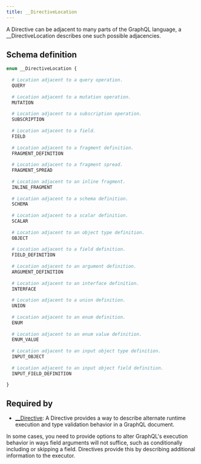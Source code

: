 ```yaml
---
title: __DirectiveLocation
---
```


A Directive can be adjacent to many parts of the GraphQL language, a __DirectiveLocation describes one such possible adjacencies.

## Schema definition
```graphql
enum __DirectiveLocation {
  
  # Location adjacent to a query operation.
  QUERY
  
  # Location adjacent to a mutation operation.
  MUTATION
  
  # Location adjacent to a subscription operation.
  SUBSCRIPTION
  
  # Location adjacent to a field.
  FIELD
  
  # Location adjacent to a fragment definition.
  FRAGMENT_DEFINITION
  
  # Location adjacent to a fragment spread.
  FRAGMENT_SPREAD
  
  # Location adjacent to an inline fragment.
  INLINE_FRAGMENT
  
  # Location adjacent to a schema definition.
  SCHEMA
  
  # Location adjacent to a scalar definition.
  SCALAR
  
  # Location adjacent to an object type definition.
  OBJECT
  
  # Location adjacent to a field definition.
  FIELD_DEFINITION
  
  # Location adjacent to an argument definition.
  ARGUMENT_DEFINITION
  
  # Location adjacent to an interface definition.
  INTERFACE
  
  # Location adjacent to a union definition.
  UNION
  
  # Location adjacent to an enum definition.
  ENUM
  
  # Location adjacent to an enum value definition.
  ENUM_VALUE
  
  # Location adjacent to an input object type definition.
  INPUT_OBJECT
  
  # Location adjacent to an input object field definition.
  INPUT_FIELD_DEFINITION

}
```
## Required by
* [__Directive](graphql/schema/__directive.md): A Directive provides a way to describe alternate runtime execution and type validation behavior in a GraphQL document.

In some cases, you need to provide options to alter GraphQL's execution behavior in ways field arguments will not suffice, such as conditionally including or skipping a field. Directives provide this by describing additional information to the executor.
